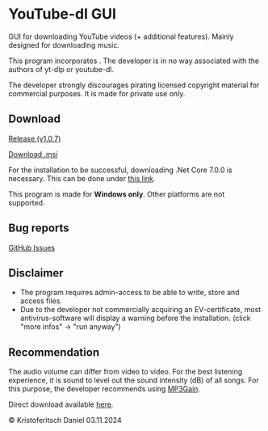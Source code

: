 # YouTube-dl GUI
GUI for downloading YouTube videos (+ additional features). Mainly designed for downloading music.

This program incorporates 
. The developer is in no way associated with the authors of yt-dlp or youtube-dl.

The developer strongly discourages pirating licensed copyright material for commercial purposes. It is made for private use only.

## Download
[Release (v1.0.7)](https://github.com/hudriwudi/youtube-dl-GUI/releases/tag/v1.0.7)

[Download .msi](https://github.com/hudriwudi/youtube-dl-GUI/releases/download/v1.0.7/yt-dl-GUI-setup.msi)

For the installation to be successful, downloading .Net Core 7.0.0 is necessary. This can be done under [this link](https://dotnet.microsoft.com/en-us/download/dotnet/thank-you/runtime-desktop-7.0.0-windows-x64-installer?cid=getdotnetcore).

This program is made for **Windows only**. Other platforms are not supported.

## Bug reports
[GitHub Issues](https://github.com/hudriwudi/youtube-dl-GUI/issues/new)

## Disclaimer
* The program requires admin-access to be able to write, store and access files.
* Due to the developer not commercially acquiring an EV-certificate, most antivirus-software will display a warning before the installation. (click "more infos" -> "run anyway")

## Recommendation
The audio volume can differ from video to video. For the best listening experience, it is sound to level out the sound intensity (dB) of all songs.
For this purpose, the developer recommends using [MP3Gain](https://mp3gain.sourceforge.net/).

Direct download available [here](https://sourceforge.net/projects/mp3gain/files/MP3Gain-Windows%20%28Stable%29/1.2.5/mp3gain-win-1_2_5.exe/download).

© Kristoferitsch Daniel
03.11.2024
